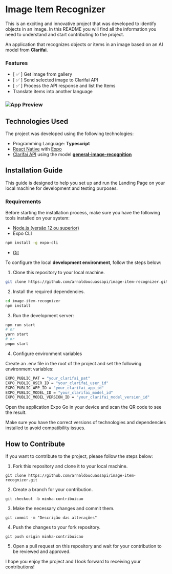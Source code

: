 # Image Item Recognizer

This is an exciting and innovative project that was developed to identify objects in an image. In this README you will find all the information you need to understand and start contributing to the project.

An application that recognizes objects or items in an image based on an AI model from **Clarifai**.

### Features

- [ ✅ ] Get image from gallery
- [ ✅ ] Send selected image to Clarifai API
- [ ✅ ] Process the API response and list the Items
- Translate items into another language


### ![App Preview]()


## Technologies Used

The project was developed using the following technologies:

- Programming Language: **Typescript**
- [React Native](https://docs.expo.dev) with [Expo](https://docs.expo.dev)
- [Clarifai API](https://clarifai.com) using the model [**general-image-recognition**](https://clarifai.com/clarifai/main/models/general-image-recognition)

## Installation Guide

This guide is designed to help you set up and run the Landing Page on your local machine for development and testing purposes.

### Requirements

Before starting the installation process, make sure you have the following tools installed on your system:

- [Node.js (versão 12 ou superior)](https://nodejs.org/)
- Expo CLI
```bash
npm install -g expo-cli
```
- [Git](https://git-scm.com/)


To configure the local **development environment**, follow the steps below:

1. Clone this repository to your local machine.
```bash
git clone https://github.com/arnaldoucuassapi/image-item-recognizer.git
```

2. Install the required dependencies.
```bash
cd image-item-recognizer
npm install
```

3. Run the development server:

```bash
npm run start
# or
yarn start
# or
pnpm start
```

4. Configure environment variables

Create an .env file in the root of the project and set the following environment variables:

```bash 
EXPO_PUBLIC_PAT = "your_clarifai_pat"
EXPO_PUBLIC_USER_ID = "your_clarifai_user_id"
EXPO_PUBLIC_APP_ID = "your_clarifai_app_id"
EXPO_PUBLIC_MODEL_ID = "your_clarifai_model_id"
EXPO_PUBLIC_MODEL_VERSION_ID = "your_clarifai_model_version_id"
```

Open the application Expo Go in your device and scan the QR code to see the result.


Make sure you have the correct versions of technologies and dependencies installed to avoid compatibility issues.

## How to Contribute
If you want to contribute to the project, please follow the steps below:

1. Fork this repository and clone it to your local machine.
```shell
git clone https://github.com/arnaldoucuassapi/image-item-recognizer.git
```

2. Create a branch for your contribution.
```shell
git checkout -b minha-contribuicao
```

3. Make the necessary changes and commit them.
```shell
git commit -m "Descrição das alterações"
```

4. Push the changes to your fork repository.
```shell
git push origin minha-contribuicao
```

5. Open a pull request on this repository and wait for your contribution to be reviewed and approved.

I hope you enjoy the project and I look forward to receiving your contributions!
